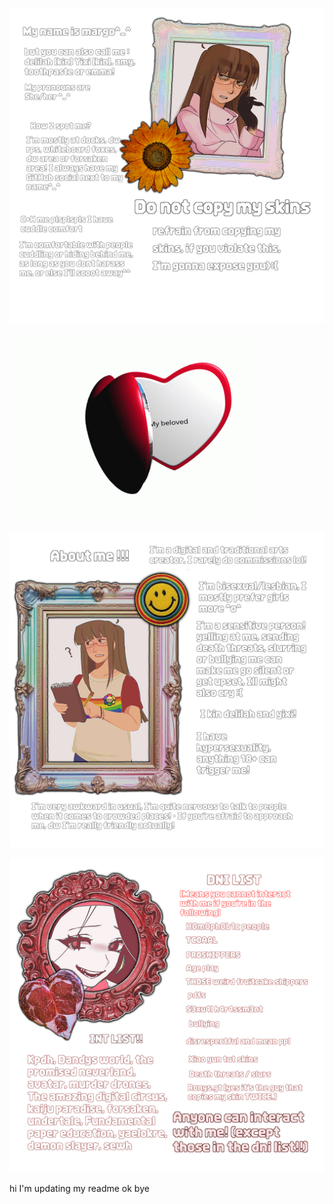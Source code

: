 ![image alt](https://github.com/LocalScientist/LocalScientist/blob/2018b9aa906e4b17875d05206e90ec66c4d94a86/Untitled64_20251023201941.png)


![image alt](https://github.com/LocalScientist/LocalScientist/blob/fc0bf744b68a42b883010f3280be7c992293f9d6/heart-locket.gif)


![image alt](https://github.com/LocalScientist/LocalScientist/blob/7f8b818d26ccb980327d6237d894c77a3c9521a5/Untitled65_20251023203948.png) 


![image alt](https://github.com/LocalScientist/LocalScientist/blob/d67b1b951f235e3d176d9919af4ad9583d977be3/Untitled65_20251023211603.png) 




hi I'm updating my readme ok bye
